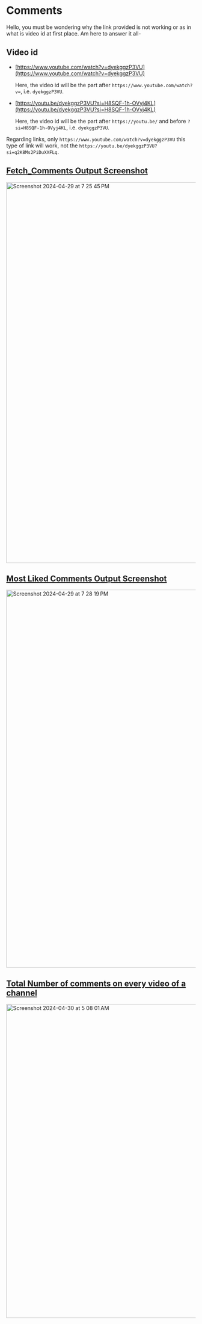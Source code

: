 # Comments

Hello, you must be wondering why the link provided is not working or as in what is video id at first place. Am here to answer it all-

## Video id

- [https://www.youtube.com/watch?v=dyekggzP3VU](https://www.youtube.com/watch?v=dyekggzP3VU)

  Here, the video id will be the part after `https://www.youtube.com/watch?v=`, i.e. `dyekggzP3VU`.

- [https://youtu.be/dyekggzP3VU?si=H8SQF-1h-OVyj4KL](https://youtu.be/dyekggzP3VU?si=H8SQF-1h-OVyj4KL)

  Here, the video id will be the part after `https://youtu.be/` and before `?si=H8SQF-1h-OVyj4KL`, i.e. `dyekggzP3VU`.

Regarding links, only `https://www.youtube.com/watch?v=dyekggzP3VU` this type of link will work, not the `https://youtu.be/dyekggzP3VU?si=q2K8Ms2PiDuXXFLq`.

## [Fetch_Comments Output Screenshot](https://github.com/PRATIKK0709/PlayWithYoutubeAPI/blob/main/Comments/Fetch_Comments.py)

<img width="1013" alt="Screenshot 2024-04-29 at 7 25 45 PM" src="https://github.com/PRATIKK0709/PlayWithYoutubeAPI/assets/139443204/d2170370-ebd9-42d1-a3ad-239cbb783edd">

## [Most Liked Comments Output Screenshot](https://github.com/PRATIKK0709/PlayWithYoutubeAPI/blob/main/Comments/most-liked-comments.py)
<img width="1005" alt="Screenshot 2024-04-29 at 7 28 19 PM" src="https://github.com/PRATIKK0709/PlayWithYoutubeAPI/assets/139443204/f158d424-30a5-4569-a499-db0ace002b90">

## [Total Number of comments on every video of a channel](https://github.com/PRATIKK0709/PlayWithYoutubeAPI/blob/main/Comments/TotalNumberOfCommentsPerVideo.py)

<img width="835" alt="Screenshot 2024-04-30 at 5 08 01 AM" src="https://github.com/PRATIKK0709/PlayWithYoutubeAPI/assets/139443204/f8c4219d-0157-4372-8d94-4f1190ad627c">

